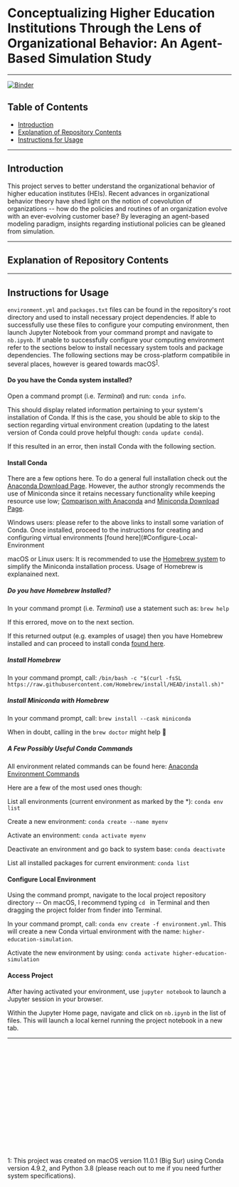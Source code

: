 # Conceptualizing Higher Education Institutions Through the Lens of Organizational Behavior: An Agent-Based Simulation Study
--- 
[![Binder](https://mybinder.org/badge_logo.svg)](https://mybinder.org/v2/gh/wyattowalsh/higher-education-simulation/HEAD?filepath=nb.ipynb)

## Table of Contents
- [Introduction](#Introduction)
- [Explanation of Repository Contents](#Explanation-of-Repository-Contents)
- [Instructions for Usage](#Instructions-for-Usage)

--- 
## Introduction

This project serves to better understand the organizational behavior of higher education institutes (HEIs). Recent advances in organizational behavior theory have shed light on the notion of coevolution of organizations -- how do the policies and routines of an organization evolve with an ever-evolving customer base? By leveraging an agent-based modeling paradigm, insights regarding instiutional policies can be gleaned from simulation. 

---
## Explanation of Repository Contents
----
## Instructions for Usage

`environment.yml` and `packages.txt` files can be found in the repository's root directory and used to install necessary project dependencies. If able to successfully use these files to configure your computing environment, then launch Jupyter Notebook from your command prompt and navigate to `nb.ipynb`. If unable to successfully configure your computing environment refer to the sections below to install necessary system tools and package dependencies. The following sections may be cross-platform compatibile in several places, however is geared towards macOS<sup>[1](#footnote1)</sup>.

#### Do you have the Conda system installed?

Open a command prompt (i.e. *Terminal*) and run: `conda info`.

This should display related information pertaining to your system's installation of Conda. If this is the case, you should be able to skip to the section regarding virtual environment creation (updating to the latest version of Conda could prove helpful though: `conda update conda`).

If this resulted in an error, then install Conda with the following section. 

#### Install Conda

There are a few options here. To do a general full installation check out the [Anaconda Download Page](https://docs.conda.io/projects/conda/en/latest/user-guide/install/). However, the author strongly recommends the use of Miniconda since it retains necessary functionality while keeping resource use low; [Comparison with Anaconda](https://docs.conda.io/projects/conda/en/latest/user-guide/install/download.html#anaconda-or-miniconda) and [Miniconda Download Page](https://docs.conda.io/en/latest/miniconda.html). 

Windows users: please refer to the above links to install some variation of Conda. Once installed, proceed to the instructions for creating and configuring virtual environments [found here](#Configure-Local-Environment

macOS or Linux users: It is recommended to use the [Homebrew system](https://brew.sh/) to simplify the Miniconda installation process. Usage of Homebrew is explanained next. 

##### Do you have Homebrew Installed?

In your command prompt (i.e. *Terminal*) use a statement such as: `brew help`

If this errored, move on to the next section.

If this returned output (e.g. examples of usage) then you have Homebrew installed and can proceed to install conda [found here](#Install-Miniconda-with-Homebrew).

##### Install Homebrew

In your command prompt, call: `/bin/bash -c "$(curl -fsSL https://raw.githubusercontent.com/Homebrew/install/HEAD/install.sh)"`

##### Install Miniconda with Homebrew

In your command prompt, call: `brew install --cask miniconda`

When in doubt, calling in the `brew doctor` might help :pill: 

##### A Few Possibly Useful Conda Commands

All environment related commands can be found here: [Anaconda Environment Commands](https://docs.conda.io/projects/conda/en/latest/user-guide/tasks/manage-environments.html)

Here are a few of the most used ones though: 

List all environments (current environment as marked by the \*): `conda env list`

Create a new environment: `conda create --name myenv`

Activate an environment: `conda activate myenv`

Deactivate an environment and go back to system base: `conda deactivate`

List all installed packages for current environment: `conda list`

#### Configure Local Environment

Using the command prompt, navigate to the local project repository directory -- On macOS, I recommend typing `cd ` in Terminal and then dragging the project folder from finder into Terminal. 

In your command prompt, call: `conda env create -f environment.yml`. This will create a new Conda virtual environment with the name: `higher-education-simulation`.

Activate the new environment by using: `conda activate higher-education-simulation`

#### Access Project

After having activated your environment, use `jupyter notebook` to launch a Jupyter session in your browser. 

Within the Jupyter Home page, navigate and click on `nb.ipynb` in the list of files. This will launch a local kernel running the project notebook in a new tab. 

---
<br></br>
<br></br>
<br></br>
<br></br>
<br></br>
<br></br>
<br></br>

<a name="footnote1">1</a>: This project was created on macOS version 11.0.1 (Big Sur) using Conda version 4.9.2, and Python 3.8 (please reach out to me if you need further system specifications). 
